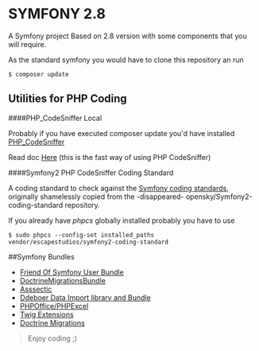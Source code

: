 SYMFONY 2.8
==========

A Symfony project Based on 2.8 version with some components that you will require.

As the standard symfony you would have to clone this repository an run 
```
$ composer update
```      
      
## Utilities for PHP Coding

      
####PHP_CodeSniffer Local


   Probably if you have executed composer update you'd have installed [PHP_CodeSniffer](https://github.com/squizlabs/PHP_CodeSniffer)

   Read doc [Here](./doc/PHP_CodeSniffer.md) (this is the fast way of using PHP CodeSniffer)
   
####Symfony2 PHP CodeSniffer Coding Standard
  
   A coding standard to check against the [Symfony coding standards](http://symfony.com/doc/current/contributing/code/standards.html), originally shamelessly copied from the -disappeared- opensky/Symfony2-coding-standard repository.

   If you already have _phpcs_ globally installed probably you have to use
    
    
    $ sudo phpcs --config-set installed_paths vendor/escapestudios/symfony2-coding-standard
    


##Symfony Bundles

  * [Friend Of Symfony User Bundle](https://symfony.com/doc/master/bundles/FOSUserBundle/index.html)
  * [DoctrineMigrationsBundle](http://symfony.com/doc/current/bundles/DoctrineMigrationsBundle/index.html)
  * [Asssectic](https://symfony.com/doc/current/cookbook/assetic/asset_management.html)
  * [Ddeboer Data Import library and Bundle](https://github.com/ddeboer/data-import)
  * [PHPOffice/PHPExcel](https://github.com/PHPOffice/PHPExcel)
  * [Twig Extensions](http://twig.sensiolabs.org/doc/extensions/index.html)
  * [Doctrine Migrations](http://symfony.com/doc/current/bundles/DoctrineMigrationsBundle/index.html)

>Enjoy coding ;)